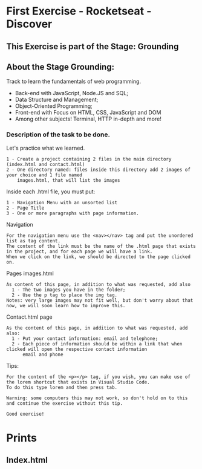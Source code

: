 # First Exercise - Rocketseat - Discover

## This Exercise is part of the Stage: Grounding

## About the Stage Grounding:

  Track to learn the fundamentals of web programming.

  - Back-end with JavaScript, Node.JS and SQL;
  - Data Structure and Management;
  - Object-Oriented Programming;
  - Front-end with Focus on HTML, CSS, JavaScript and DOM
  - Among other subjects! Terminal, HTTP in-depth and more!
   

### Description of the task to be done.

Let's practice what we learned.
  
    1 - Create a project containing 2 files in the main directory (index.html and contact.html)
    2 - One directory named: files inside this directory add 2 images of your choice and 1 file named 
        images.html, that will list the images
    
Inside each .html file, you must put:

    1 - Navigation Menu with an unsorted list
    2 - Page Title
    3 - One or more paragraphs with page information.

Navigation

    For the navigation menu use the <nav></nav> tag and put the unordered list as tag content.
    The content of the link must be the name of the .html page that exists in the project, and for each page we will have a link.
    When we click on the link, we should be directed to the page clicked on.
    
Pages images.html

    As content of this page, in addition to what was requested, add also
      1 - The two images you have in the folder;
      2 - Use the p tag to place the img tag.
    Notes: very large images may not fit well, but don't worry about that now, we will soon learn how to improve this.

Contact.html page
      
    As the content of this page, in addition to what was requested, add also:
      1 - Put your contact information: email and telephone;
      2 - Each piece of information should be within a link that when clicked will open the respective contact information 
          email and phone
    
Tips:

    For the content of the <p></p> tag, if you wish, you can make use of the lorem shortcut that exists in Visual Studio Code. 
    To do this type lorem and then press tab.
    
    Warning: some computers this may not work, so don't hold on to this and continue the exercise without this tip.
    
    Good exercise!
    
    
    
    
 # Prints
 
 ## Index.html
 
    

    


